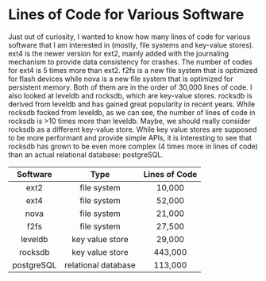 # Lines of Code for Various Software


Just out of curiosity, I wanted to know how many lines of code for various software that I am interested in (mostly, file systems and key-value stores). ext4 is the newer version for ext2, mainly added with the journaling mechanism to provide data consistency for crashes. The number of codes for ext4 is 5 times more than ext2. f2fs is a new file system that is optimized for flash devices while nova is a new file system that is optimized for persistent memory. Both of them are in the order of 30,000 lines of code. I also looked at leveldb and rocksdb, which are key-value stores. rocksdb is derived from leveldb and has gained great popularity in recent years. While rocksdb focked from leveldb, as we can see, the number of lines of code in rocksdb is >10 times more than leveldb. Maybe, we should really consider rocksdb as a different key-value store. While key value stores are supposed to be more performant and provide simple APIs, it is interesting to see that rocksdb has grown to be even more complex (4 times more in lines of code) than an actual relational database: postgreSQL. 

| Software | Type |Lines of Code |
| :------: | :--: | :-----------: |
| ext2     | file system | 10,000        |
| ext4     | file system | 52,000        |
| nova     | file system | 21,000        |
| f2fs     | file system | 27,500        |
| leveldb  | key value store | 29,000        |
| rocksdb  | key value store | 443,000       |
| postgreSQL | relational database | 113,000     |

